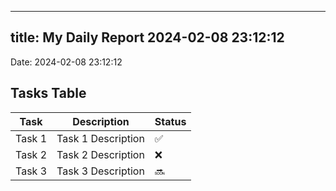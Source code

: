 
---
title: My Daily Report 2024-02-08 23:12:12
---

Date: 2024-02-08 23:12:12

## Tasks Table

| Task | Description | Status |
|------|-------------|--------|
| Task 1 | Task 1 Description | ✅ |
| Task 2 | Task 2 Description | ❌ |
| Task 3 | Task 3 Description | 🔜 |
